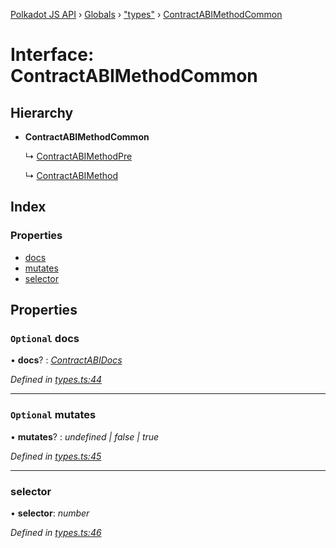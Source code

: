 [Polkadot JS API](../README.md) › [Globals](../globals.md) › ["types"](../modules/_types_.md) › [ContractABIMethodCommon](_types_.contractabimethodcommon.md)

# Interface: ContractABIMethodCommon

## Hierarchy

* **ContractABIMethodCommon**

  ↳ [ContractABIMethodPre](_types_.contractabimethodpre.md)

  ↳ [ContractABIMethod](_types_.contractabimethod.md)

## Index

### Properties

* [docs](_types_.contractabimethodcommon.md#optional-docs)
* [mutates](_types_.contractabimethodcommon.md#optional-mutates)
* [selector](_types_.contractabimethodcommon.md#selector)

## Properties

### `Optional` docs

• **docs**? : *[ContractABIDocs](../modules/_types_.md#contractabidocs)*

*Defined in [types.ts:44](https://github.com/polkadot-js/api/blob/4855e631b5/packages/api-contract/src/types.ts#L44)*

___

### `Optional` mutates

• **mutates**? : *undefined | false | true*

*Defined in [types.ts:45](https://github.com/polkadot-js/api/blob/4855e631b5/packages/api-contract/src/types.ts#L45)*

___

###  selector

• **selector**: *number*

*Defined in [types.ts:46](https://github.com/polkadot-js/api/blob/4855e631b5/packages/api-contract/src/types.ts#L46)*

